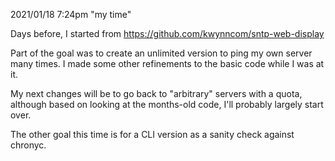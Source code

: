 2021/01/18 7:24pm "my time"

Days before, I started from https://github.com/kwynncom/sntp-web-display

Part of the goal was to create an unlimited version to ping my own server many times.  I made 
some other refinements to the basic code while I was at it.

My next changes will be to go back to "arbitrary" servers with a quota, although based on looking 
at the months-old code, I'll probably largely start over.

The other goal this time is for a CLI version as a sanity check against chronyc.


